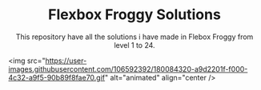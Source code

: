 <h1 align="center">Flexbox Froggy Solutions</h1>

<p align="center">This repository have all the solutions i have made in Flebox Froggy from level 1 to 24.</p>


<img src="https://user-images.githubusercontent.com/106592392/180084320-a9d2201f-f000-4c32-a9f5-90b89f8fae70.gif" alt="animated" align="center />

